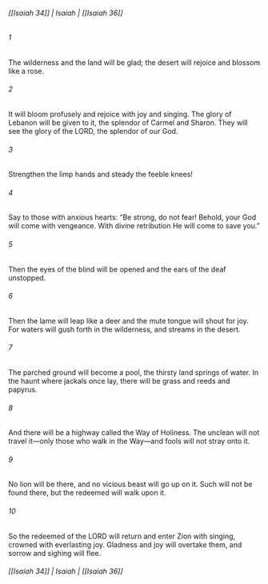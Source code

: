 ###### [[Isaiah 34]] | Isaiah | [[Isaiah 36]]

###### 1
The wilderness and the land will be glad; the desert will rejoice and blossom like a rose.
###### 2
It will bloom profusely and rejoice with joy and singing. The glory of Lebanon will be given to it, the splendor of Carmel and Sharon. They will see the glory of the LORD, the splendor of our God.
###### 3
Strengthen the limp hands and steady the feeble knees!
###### 4
Say to those with anxious hearts: “Be strong, do not fear! Behold, your God will come with vengeance. With divine retribution He will come to save you.”
###### 5
Then the eyes of the blind will be opened and the ears of the deaf unstopped.
###### 6
Then the lame will leap like a deer and the mute tongue will shout for joy. For waters will gush forth in the wilderness, and streams in the desert.
###### 7
The parched ground will become a pool, the thirsty land springs of water. In the haunt where jackals once lay, there will be grass and reeds and papyrus.
###### 8
And there will be a highway called the Way of Holiness. The unclean will not travel it—only those who walk in the Way—and fools will not stray onto it.
###### 9
No lion will be there, and no vicious beast will go up on it. Such will not be found there, but the redeemed will walk upon it.
###### 10
So the redeemed of the LORD will return and enter Zion with singing, crowned with everlasting joy. Gladness and joy will overtake them, and sorrow and sighing will flee.

###### [[Isaiah 34]] | Isaiah | [[Isaiah 36]]
